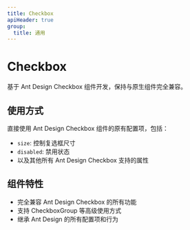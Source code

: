 ```yaml
---
title: Checkbox
apiHeader: true
group:
  title: 通用
---
```


# Checkbox

基于 Ant Design Checkbox 组件开发，保持与原生组件完全兼容。

## 使用方式

直接使用 Ant Design Checkbox 组件的原有配置项，包括：

- `size`: 控制复选框尺寸
- `disabled`: 禁用状态
- 以及其他所有 Ant Design Checkbox 支持的属性

## 组件特性

- 完全兼容 Ant Design Checkbox 的所有功能
- 支持 CheckboxGroup 等高级使用方式
- 继承 Ant Design 的所有配置项和行为

<code src="./example/demo1.tsx"></code>
